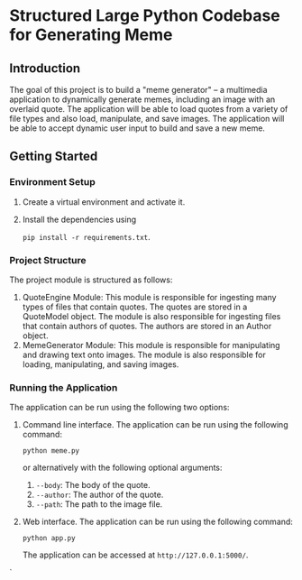 # Structured Large Python Codebase for Generating Meme

## Introduction

The goal of this project is to build a "meme generator" – a multimedia application to dynamically generate memes, including an image with an overlaid quote. The application will be able to load quotes from a variety of file types and also load, manipulate, and save images. The application will be able to accept dynamic user input to build and save a new meme.

## Getting Started

### Environment Setup

1. Create a virtual environment and activate it.
2. Install the dependencies using 

    `pip install -r requirements.txt`.

### Project Structure

The project module is structured as follows:

1. QuoteEngine Module: This module is responsible for ingesting many types of files that contain quotes. The quotes are stored in a QuoteModel object. The module is also responsible for ingesting files that contain authors of quotes. The authors are stored in an Author object. 
2. MemeGenerator Module: This module is responsible for manipulating and drawing text onto images. The module is also responsible for loading, manipulating, and saving images. 

### Running the Application

The application can be run using the following two options:

1. Command line interface. The application can be run using the following command:

    `python meme.py`

    or alternatively with the following optional arguments:

    1. `--body`: The body of the quote.
    2. `--author`: The author of the quote.
    3. `--path`: The path to the image file.


2. Web interface. The application can be run using the following command:

    `python app.py`

    The application can be accessed at `http://127.0.0.1:5000/`.

    






`

